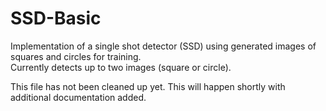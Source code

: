 # SSD-Basic
Implementation of a single shot detector (SSD) using generated images of squares and circles for training.  
Currently detects up to two images (square or circle).

This file has not been cleaned up yet.  This will happen shortly with additional documentation added.
